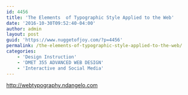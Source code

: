 ```yaml
---
id: 4456
title: 'The Elements  of Typographic Style Applied to the Web'
date: '2016-10-30T09:52:40-04:00'
author: admin
layout: post
guid: 'https://www.nuggetofjoy.com/?p=4456'
permalink: /the-elements-of-typographic-style-applied-to-the-web/
categories:
    - 'Design Instruction'
    - 'DMET 355 ADVANCED WEB DESIGN'
    - 'Interactive and Social Media'
---
```


<span style="color: #808000;"><http://webtypography.ndangelo.com></span>